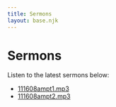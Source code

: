 ```yaml
---
title: Sermons
layout: base.njk
---
```


# Sermons

Listen to the latest sermons below:

- [111608ampt1.mp3](https://www.ccofstarke.com/audio/111608ampt1.mp3)
- [111608ampt2.mp3](https://www.ccofstarke.com/audio/111608ampt2.mp3)
